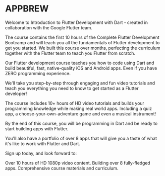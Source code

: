 # APPBREW 


Welcome to Introduction to Flutter Development with Dart - created in collaboration with the Google Flutter team.



The course contains the first 10 hours of the Complete Flutter Development Bootcamp and will teach you all the fundamentals of Flutter development to get you started. We built this course over months, perfecting the curriculum together with the Flutter team to teach you Flutter from scratch.



Our Flutter development course teaches you how to code using Dart and build beautiful, fast, native-quality iOS and Android apps. Even if you have ZERO programming experience.




We'll take you step-by-step through engaging and fun video tutorials and teach you everything you need to know to get started as a Flutter developer!



The course includes 10+ hours of HD video tutorials and builds your programming knowledge while making real world apps. Including a quiz app, a choose-your-own-adventure game and even a musical instrument!



By the end of this course, you will be programming in Dart and be ready to start building apps with Flutter.



You'll also have a portfolio of over 8 apps that will give you a taste of what it's like to work with Flutter and Dart.



Sign up today, and look forward to:


<!--raizen-->
Over 10 hours of HD 1080p video content.
Building over 8 fully-fledged apps.
Comprehensive course materials and curriculum.
